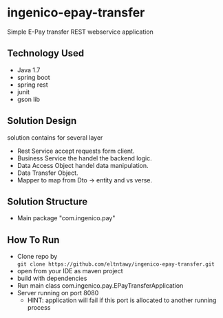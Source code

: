 # ingenico-epay-transfer
Simple E-Pay transfer REST webservice application

Technology Used
--
- Java 1.7
- spring boot
- spring rest
- junit
- gson lib

Solution Design
--
solution contains for several layer
- Rest Service accept requests form client.
- Business Service the handel the backend logic.
- Data Access Object handel data manipulation.
- Data Transfer Object.
- Mapper to map from Dto -> entity and vs verse.


Solution Structure
--
- Main package "com.ingenico.pay"


How To Run
--
- Clone repo by <br/>
`git clone https://github.com/eltntawy/ingenico-epay-transfer.git`
- open from your IDE as maven project
- build with dependencies
- Run main class com.ingenico.pay.EPayTransferApplication
- Server running on port 8080 
    * HINT: application will fail if this port is allocated to another running process


